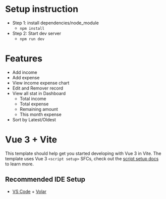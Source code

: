 # Setup instruction
- Step 1: install dependencies/node_module
  - `npm install`
- Step 2: Start dev server
  - `npm run dev`

# Features
- Add income
- Add expense
- View income expense chart
- Edit and Remover record
- View all stat in Dashboard 
   - Total income 
   - Total expense
   - Remaining amount
   - This month expense
- Sort by Latest/Oldest

# Vue 3 + Vite

This template should help get you started developing with Vue 3 in Vite. The template uses Vue 3 `<script setup>` SFCs, check out the [script setup docs](https://v3.vuejs.org/api/sfc-script-setup.html#sfc-script-setup) to learn more.

## Recommended IDE Setup

- [VS Code](https://code.visualstudio.com/) + [Volar](https://marketplace.visualstudio.com/items?itemName=Vue.volar)
